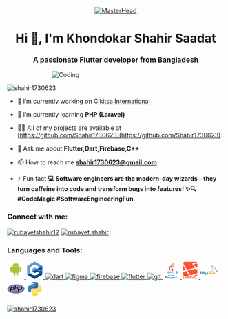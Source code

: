 <p align="center">
  <a href="https://www.linkedin.com/in/rubayetshahir12/">
    <img src="https://venturebeat.com/wp-content/uploads/2022/04/GettyImages-1191538063.jpg?fit=750%2C351&strip=all" alt="MasterHead">
  </a>
</p>


<h1 align="center">Hi 👋, I'm Khondokar Shahir Saadat</h1>
<h3 align="center">A passionate Flutter developer from Bangladesh</h3>
<img align="right" alt="Coding" width="400" src="https://cdn.dribbble.com/users/1162077/screenshots/3848914/programmer.gif">

<br>
<p align="left"> <img src="https://komarev.com/ghpvc/?username=shahir1730623&label=Profile%20views&color=0e75b6&style=flat" alt="shahir1730623" /> </p>

- 🔭 I’m currently working on [Cikitsa International](https://cikitsainternational.com/)

- 🌱 I’m currently learning **PHP (Laravel)**

- 👨‍💻 All of my projects are available at [https://github.com/Shahir1730623](https://github.com/Shahir1730623)

- 💬 Ask me about **Flutter,Dart,Firebase,C++**

- 📫 How to reach me **shahir1730623@gmail.com**

- ⚡ Fun fact **💻 Software engineers are the modern-day wizards – they turn caffeine into code and transform bugs into features! ✨🔍 #CodeMagic #SoftwareEngineeringFun**

<h3 align="left">Connect with me:</h3>
<p align="left">
<a href="https://linkedin.com/in/rubayetshahir12" target="blank"><img align="center" src="https://raw.githubusercontent.com/rahuldkjain/github-profile-readme-generator/master/src/images/icons/Social/linked-in-alt.svg" alt="rubayetshahir12" height="30" width="40" /></a>
<a href="https://fb.com/rubayet.shahir" target="blank"><img align="center" src="https://raw.githubusercontent.com/rahuldkjain/github-profile-readme-generator/master/src/images/icons/Social/facebook.svg" alt="rubayet.shahir" height="30" width="40" /></a>
</p>

<h3 align="left">Languages and Tools:</h3>
<p align="left"> <a href="https://developer.android.com" target="_blank" rel="noreferrer"> <img src="https://raw.githubusercontent.com/devicons/devicon/master/icons/android/android-original-wordmark.svg" alt="android" width="40" height="40"/> </a> <a href="https://www.w3schools.com/cpp/" target="_blank" rel="noreferrer"> <img src="https://raw.githubusercontent.com/devicons/devicon/master/icons/cplusplus/cplusplus-original.svg" alt="cplusplus" width="40" height="40"/> </a> <a href="https://dart.dev" target="_blank" rel="noreferrer"> <img src="https://www.vectorlogo.zone/logos/dartlang/dartlang-icon.svg" alt="dart" width="40" height="40"/> </a> <a href="https://www.figma.com/" target="_blank" rel="noreferrer"> <img src="https://www.vectorlogo.zone/logos/figma/figma-icon.svg" alt="figma" width="40" height="40"/> </a> <a href="https://firebase.google.com/" target="_blank" rel="noreferrer"> <img src="https://www.vectorlogo.zone/logos/firebase/firebase-icon.svg" alt="firebase" width="40" height="40"/> </a> <a href="https://flutter.dev" target="_blank" rel="noreferrer"> <img src="https://www.vectorlogo.zone/logos/flutterio/flutterio-icon.svg" alt="flutter" width="40" height="40"/> </a> <a href="https://git-scm.com/" target="_blank" rel="noreferrer"> <img src="https://www.vectorlogo.zone/logos/git-scm/git-scm-icon.svg" alt="git" width="40" height="40"/> </a> <a href="https://www.java.com" target="_blank" rel="noreferrer"> <img src="https://raw.githubusercontent.com/devicons/devicon/master/icons/java/java-original.svg" alt="java" width="40" height="40"/> </a> <a href="https://laravel.com/" target="_blank" rel="noreferrer"> <img src="https://raw.githubusercontent.com/devicons/devicon/master/icons/laravel/laravel-plain-wordmark.svg" alt="laravel" width="40" height="40"/> </a> <a href="https://www.mysql.com/" target="_blank" rel="noreferrer"> <img src="https://raw.githubusercontent.com/devicons/devicon/master/icons/mysql/mysql-original-wordmark.svg" alt="mysql" width="40" height="40"/> </a> <a href="https://www.php.net" target="_blank" rel="noreferrer"> <img src="https://raw.githubusercontent.com/devicons/devicon/master/icons/php/php-original.svg" alt="php" width="40" height="40"/> </a> <a href="https://www.python.org" target="_blank" rel="noreferrer"> <img src="https://raw.githubusercontent.com/devicons/devicon/master/icons/python/python-original.svg" alt="python" width="40" height="40"/> </a> <a href="https://www.adobe.com/products/xd.html" target="_blank" rel="noreferrer">

<p><img align="center" src="https://github-readme-streak-stats.herokuapp.com/?user=shahir1730623&" alt="shahir1730623" /></p>

